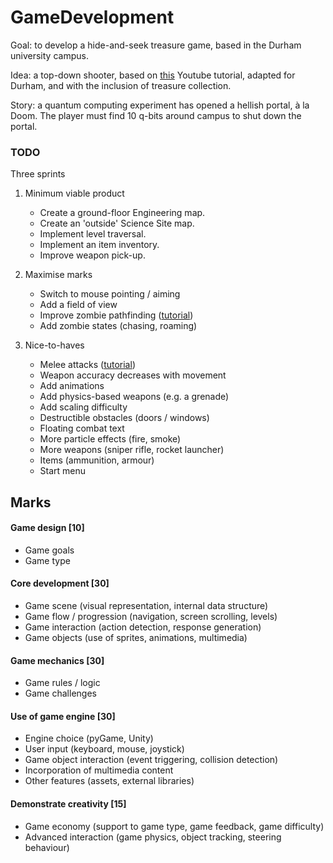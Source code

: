 # GameDevelopment

Goal: to develop a hide-and-seek treasure game, based in the Durham university campus. 

Idea: a top-down shooter, based on [this](https://www.youtube.com/playlist?list=PLsk-HSGFjnaGQq7ybM8Lgkh5EMxUWPm2i) 
Youtube tutorial, adapted for Durham, and with the inclusion of treasure collection.

Story: a quantum computing experiment has opened a hellish portal, à la Doom. The player
must find 10 q-bits around campus to shut down the portal. 

### TODO

Three sprints

1. Minimum viable product
    * Create a ground-floor Engineering map.
    * Create an 'outside' Science Site map.
    * Implement level traversal.
    * Implement an item inventory.
    * Improve weapon pick-up.    
    
2. Maximise marks
    * Switch to mouse pointing / aiming
    * Add a field of view
    * Improve zombie pathfinding ([tutorial](https://www.youtube.com/watch?v=e3gbNOl4DiM))
    * Add zombie states (chasing, roaming)
     
3. Nice-to-haves
    * Melee attacks ([tutorial](https://www.youtube.com/watch?v=AaJopFFkmNo))
    * Weapon accuracy decreases with movement
    * Add animations
    * Add physics-based weapons (e.g. a grenade)
    * Add scaling difficulty
    * Destructible obstacles (doors / windows)
    * Floating combat text
    * More particle effects (fire, smoke)
    * More weapons (sniper rifle, rocket launcher)
    * Items (ammunition, armour)
    * Start menu

## Marks

#### Game design [10]

* Game goals
* Game type

#### Core development [30]

* Game scene (visual representation, internal data structure)
* Game flow / progression (navigation, screen scrolling, levels)
* Game interaction (action detection, response generation)
* Game objects (use of sprites, animations, multimedia)

#### Game mechanics [30]

* Game rules / logic
* Game challenges

#### Use of game engine [30]

* Engine choice (pyGame, Unity)
* User input (keyboard, mouse, joystick)
* Game object interaction (event triggering, collision detection)
* Incorporation of multimedia content
* Other features (assets, external libraries)

#### Demonstrate creativity [15]

* Game economy (support to game type, game feedback, game difficulty)
* Advanced interaction (game physics, object tracking, steering behaviour)